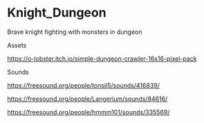 # Knight_Dungeon
Brave knight fighting with monsters in dungeon 

Assets 

https://o-lobster.itch.io/simple-dungeon-crawler-16x16-pixel-pack 

Sounds 

https://freesound.org/people/tonsil5/sounds/416839/

https://freesound.org/people/Langerium/sounds/84616/

https://freesound.org/people/hmmm101/sounds/335569/ 
